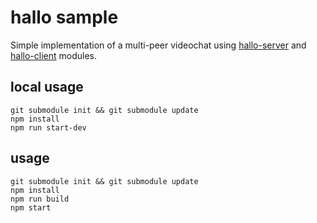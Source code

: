 # hallo sample

Simple implementation of a multi-peer videochat using [hallo-server](https://www.npmjs.com/package/hallo-server) and [hallo-client](https://www.npmjs.com/package/hallo-client) modules.

## local usage

```
git submodule init && git submodule update
npm install
npm run start-dev
```

## usage

```
git submodule init && git submodule update
npm install
npm run build
npm start
```